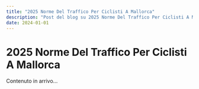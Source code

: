 ```yaml
---
title: "2025 Norme Del Traffico Per Ciclisti A Mallorca"
description: "Post del blog su 2025 Norme Del Traffico Per Ciclisti A Mallorca"
date: 2024-01-01
---
```


# 2025 Norme Del Traffico Per Ciclisti A Mallorca

Contenuto in arrivo...
